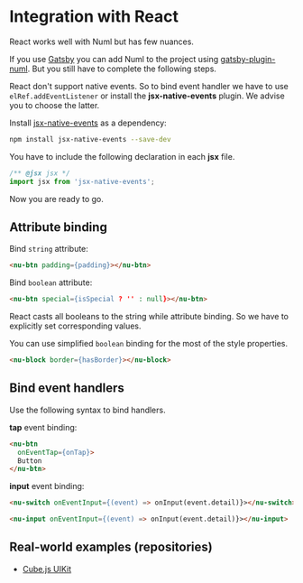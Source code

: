 # Integration with React

React works well with Numl but has few nuances.

If you use [Gatsby](https://www.gatsbyjs.org/) you can add Numl to the project using [gatsby-plugin-numl](https://github.com/tenphi/gatsby-plugin-numl). But you still have to complete the following steps.

React don't support native events. So to bind event handler we have to use `elRef.addEventListener` or install the **jsx-native-events** plugin. We advise you to choose the latter.

Install [jsx-native-events](!https://github.com/calebdwilliams/jsx-native-events) as a dependency:

```bash
npm install jsx-native-events --save-dev
```

You have to include the following declaration in each **jsx** file.

```jsx
/** @jsx jsx */
import jsx from 'jsx-native-events';
```

Now you are ready to go.

## Attribute binding

Bind `string` attribute:

```html
<nu-btn padding={padding}></nu-btn>
```

Bind `boolean` attribute:

```html
<nu-btn special={isSpecial ? '' : null}></nu-btn>
```

React casts all booleans to the string while attribute binding. So we have to explicitly set corresponding values.

You can use simplified `boolean` binding for the most of the style properties.

```html
<nu-block border={hasBorder}></nu-block>
```

## Bind event handlers

Use the following syntax to bind handlers.

**tap** event binding:

```html
<nu-btn
  onEventTap={onTap}>
  Button
</nu-btn>
```

**input** event binding:

```html
<nu-switch onEventInput={(event) => onInput(event.detail)}></nu-switch>

<nu-input onEventInput={(event) => onInput(event.detail)}></nu-input>
```

## Real-world examples (repositories)

* [Cube.js UIKit](!https://github.com/cube-js/cubejs-ui-kit)

